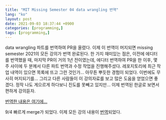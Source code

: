 ```yaml
---
title: "MIT Missing Semester 04 data wrangling 번역"
lang: "ko"
layout: post
date: 2021-09-03 18:37:44 +0900
categories: [programming,]
tags: [programming,]
---
```


data wrangling 파트를 번역하여 PR을 올렸다. 이제 이 번역이 머지되면 missing semester 2021의 모든 강의가 번역 완료된다.
한 가지 재미있는 점은, 이전에 에디터를 번역했을 때, 마지막 PR이 거의 1년 전이였는데,
에디터 번역하여 PR을 한 이후, 몇 주 사이에 두 분께서 다른 파트 번역과 수정 작업을 진행해주셨다.
레포지토리에 최근 작업 내역이 있으면 목록에 뜨고 그런 것인가...
아무튼 뿌듯한 경험이 되었다.
이번에도 무사히 머지되기를... 그리고 다른 사람들이 이 강의자료를 보고 많은 도움을 얻었으면 좋겠다.
정작 나도 게으르게 하다보니 진도를 못빼고 있지만... 이제 번역된 한글로 보면서 편하게 강의듣자.

[번역한 내용은 여기에...](https://github.com/Typiespectre/missing-semester-kr.github.io/blob/master/_2020/data-wrangling.md)

9/4
빠르게 merge가 되었다. 이제 모든 강의 내용이 [번역](https://missing-semester-kr.github.io/)되었다.